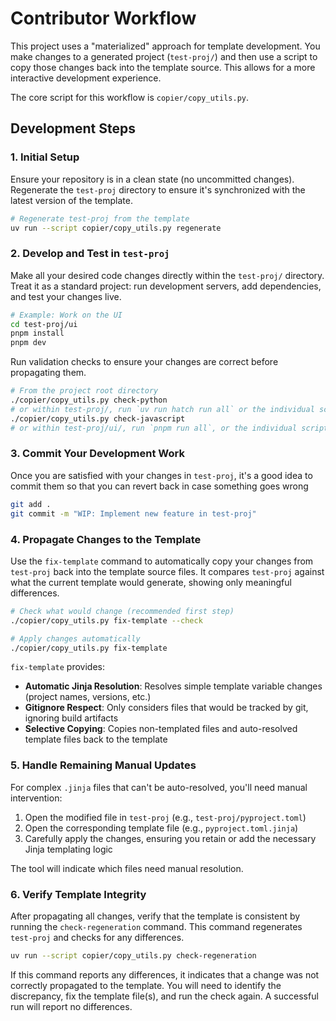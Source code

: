 # Contributor Workflow

This project uses a "materialized" approach for template development. You make changes to a generated project (`test-proj/`) and then use a script to copy those changes back into the template source. This allows for a more interactive development experience.

The core script for this workflow is `copier/copy_utils.py`.

## Development Steps

### 1. Initial Setup

Ensure your repository is in a clean state (no uncommitted changes). Regenerate the `test-proj` directory to ensure it's synchronized with the latest version of the template.

```bash
# Regenerate test-proj from the template
uv run --script copier/copy_utils.py regenerate
```

### 2. Develop and Test in `test-proj`

Make all your desired code changes directly within the `test-proj/` directory. Treat it as a standard project: run development servers, add dependencies, and test your changes live.

```bash
# Example: Work on the UI
cd test-proj/ui
pnpm install
pnpm dev
```

Run validation checks to ensure your changes are correct before propagating them.

```bash
# From the project root directory
./copier/copy_utils.py check-python
# or within test-proj/, run `uv run hatch run all` or the individual script commands, such as `uv run hatch run format`
./copier/copy_utils.py check-javascript
# or within test-proj/ui/, run `pnpm run all`, or the individual script commands such as `pnpm run format`
```

### 3. Commit Your Development Work

Once you are satisfied with your changes in `test-proj`, it's a good idea to commit them so that you can revert back in case something goes wrong

```bash
git add .
git commit -m "WIP: Implement new feature in test-proj"
```

### 4. Propagate Changes to the Template

Use the `fix-template` command to automatically copy your changes from `test-proj` back into the template source files. It compares `test-proj` against what the current template would generate, showing only meaningful differences.

```bash
# Check what would change (recommended first step)
./copier/copy_utils.py fix-template --check

# Apply changes automatically
./copier/copy_utils.py fix-template
```

`fix-template` provides:

- **Automatic Jinja Resolution**: Resolves simple template variable changes (project names, versions, etc.)
- **Gitignore Respect**: Only considers files that would be tracked by git, ignoring build artifacts
- **Selective Copying**: Copies non-templated files and auto-resolved template files back to the template

### 5. Handle Remaining Manual Updates

For complex `.jinja` files that can't be auto-resolved, you'll need manual intervention:

1. Open the modified file in `test-proj` (e.g., `test-proj/pyproject.toml`)
2. Open the corresponding template file (e.g., `pyproject.toml.jinja`)
3. Carefully apply the changes, ensuring you retain or add the necessary Jinja templating logic

The tool will indicate which files need manual resolution.

### 6. Verify Template Integrity

After propagating all changes, verify that the template is consistent by running the `check-regeneration` command. This command regenerates `test-proj` and checks for any differences.

```bash
uv run --script copier/copy_utils.py check-regeneration
```

If this command reports any differences, it indicates that a change was not correctly propagated to the template. You will need to identify the discrepancy, fix the template file(s), and run the check again. A successful run will report no differences.
